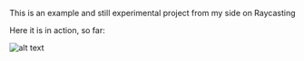 This is an example and still experimental project from my side on Raycasting


Here it is in action, so far:


![alt text]([http://url/to/img.png](https://github.com/mmartincevic/RayCaster/blob/main/Resources/raycaster.gif))
